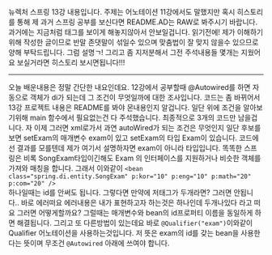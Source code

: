 뉴렉처 스프링 13강 내용입니다. 주제는 어노테이션 11강에서도 말했지만 혹시 히스토리를 통해 제 과거 스프링 공부를 보신다면
README.AD는 RAW로 봐주시기 바랍니다. 과거에는 지금처럼 태그를 보이게 해놓지않아서 안보일겁니다.
읽기전에! 제가 이해하기위해 작성한 글이므로 반말 존댓말이 섞일수 있으며 맞춤법이 잘 맞지 않을수 있으므로 양해 부탁드립니다. 그럼 설명ㄱ!
그리고 좀 지저분해서 그전 주석내용들 몇개는 지웠어요 보실거라면 히스토리 보시면됩니다!!!

---

오늘 배운내용은 정말 간단한 내요인데요. 12강에서 공부할때 @Autowired를 하면 자동으로 객체가 di가 되는데 그 조건이 무엇일까에 대한 조사입니다.
코드는 좀 바뀌어서 13강 프로젝트 내용은 README를 봐야 몬내용인지 알겁니다. 일단 위에 조건을 알아보기위해 main 함수에서 필요없는건 다 주석했습니다.
최종적으로 3개의 코드만 남을겁니다. 자 이제 그러면 xml로가서 과연 autoWired가 되는 조건은 무엇인지 일단 후보를 보면 setExam의 매개변수 exam이 있고
setExam의 타입 Exam이 있습니다. 코드에선 결과를 모를텐데 제가 여기서 설명하자면 exam이 아니라 타입입니다. 똑똑한 스프링은 비록 SongExam타입이긴해도 Exam
의 인터페이스를 지원하거나 비슷한 객체를 가져와 매칭을 합니다. 그래서 이와같이 `<bean class="spring.di.entity.SongExam" p:kor="10" p:eng="10" p:math="20" p:com="20" />`<br>
하나일때는 id를 안써도 됩니다. 그렇다면 만약에 저태그가 두개라면? 그러면 안됩니다.. 바로 에러떠요 에러내용은 내가 표현하고자 하는것은 하나인데 두개나있다
라고 떠요 그러면 어떻게할까요? 그럴때는 매개변수와 bean의 id프로퍼티 이름을 동일하게 하면 해결됩니다. 그리고 또 다른방법이 있는데요
바로 <code>@Qualifier("exam")</code>이와같이 Qualifier 어노테이션을 사용하는것입니다. 저 뜻은 exam의 id를 갖는 bean을 사용한다는 뜻이며
무조건 <code>@Autowired</code> 아래에 쓰여야 합니다.
